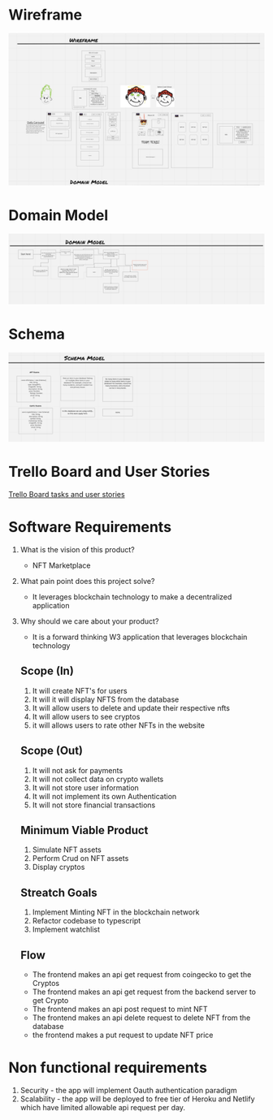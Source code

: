 # Wireframe

![wireframe](./WireFrame1.png)

# Domain Model
![domain model](./Domain-Model.png)

# Schema

![Schema](./Schema.png)

# Trello Board and User Stories

[Trello Board tasks and user stories](https://trello.com/b/Syls0P72/project-m3rcado)


# Software Requirements

1. What is the vision of this product?
    - NFT Marketplace

1. What pain point does this project solve?
    - It leverages blockchain technology to make a decentralized application

1. Why should we care about your product?
    - It is a forward thinking W3 application that leverages blockchain technology


    ## Scope (In)
    1. It will create NFT's for users
    1. It will it will display NFTS from the database
    1. It will allow users to delete and update their respective nfts
    1. It will allow users to see cryptos
    1. it will allows users to rate other NFTs in the website

    ## Scope (Out)
    1. It will not ask for payments
    1. It will not collect data on crypto wallets
    1. It will not store user information
    1. It will not implement its own Authentication
    1. It will not store financial transactions

    ## Minimum Viable Product

    1. Simulate NFT assets
    1. Perform Crud on NFT assets
    1. Display cryptos

    ## Streatch Goals

    1. Implement Minting NFT in the blockchain network
    1. Refactor codebase to typescript
    1. Implement watchlist

    ## Flow
     - The frontend makes an api get request from coingecko to get the Cryptos
     - The frontend makes an api  get request from the backend server to get Crypto
     - The frontend makes an api post request to mint NFT
     - The frontend makes an api delete request to delete NFT from the database
     - the frontend makes a put request to update NFT price

# Non functional requirements
  1. Security - the app will implement Oauth authentication paradigm
  1. Scalability - the app will be deployed to free tier of Heroku and Netlify which have limited allowable api request per day.


